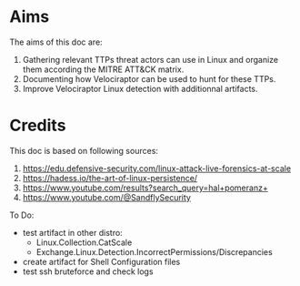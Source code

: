 # Aims
The aims of this doc are:
1. Gathering relevant TTPs threat actors can use in Linux and
   organize them according the MITRE ATT&CK matrix.
2. Documenting how Velociraptor can be used to hunt for these TTPs.
3. Improve Velociraptor Linux detection with additionnal artifacts.

# Credits
This doc is based on following sources:
1. https://edu.defensive-security.com/linux-attack-live-forensics-at-scale
2. https://hadess.io/the-art-of-linux-persistence/
3. https://www.youtube.com/results?search_query=hal+pomeranz+
4. https://www.youtube.com/@SandflySecurity


To Do:
- test artifact in other distro:
   - Linux.Collection.CatScale
   - Exchange.Linux.Detection.IncorrectPermissions/Discrepancies
- create artifact for Shell Configuration files
- test ssh bruteforce and check logs